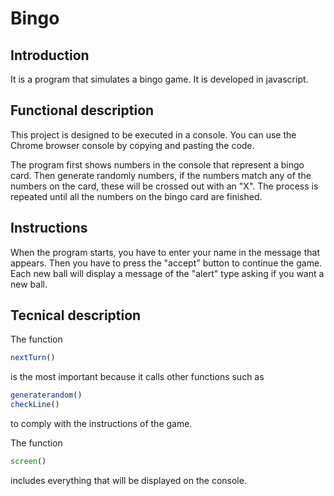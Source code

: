 # Bingo

## Introduction

It is a program that simulates a bingo game. It is developed in javascript.

## Functional description

This project is designed to be executed in a console. You can use the Chrome browser console by copying and pasting the code.

The program first shows numbers in the console that represent a bingo card. Then generate randomly numbers, if the numbers match any of the numbers on the card, these will be crossed out with an "X". The process is repeated until all the numbers on the bingo card are finished.

## Instructions

When the program starts, you have to enter your name in the message that appears. Then you have to press the "accept" button to continue the game. Each new ball will display a message of the "alert" type asking if you want a new ball.

## Tecnical description

The function
```javascript
nextTurn()
``` 
is the most important because it calls other functions such as 
```javascript
generaterandom()
checkLine()
``` 
to comply with the instructions of the game.

The function
```javascript
screen()
```
includes everything that will be displayed on the console. 